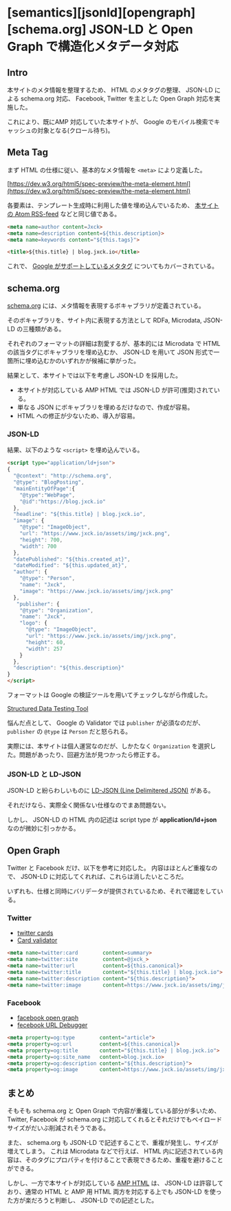 # [semantics][jsonld][opengraph][schema.org] JSON-LD と Open Graph で構造化メタデータ対応

## Intro

本サイトのメタ情報を整理するため、 HTML のメタタグの整理、 JSON-LD による schema.org 対応、 Facebook, Twitter を主とした Open Graph 対応を実施した。

これにより、既にAMP 対応していた本サイトが、 Google のモバイル検索でキャッシュの対象となる(クロール待ち)。


## Meta Tag

まず HTML の仕様に従い、基本的なメタ情報を `<meta>` により定義した。

[https://dev.w3.org/html5/spec-preview/the-meta-element.html](https://dev.w3.org/html5/spec-preview/the-meta-element.html)


各要素は、テンプレート生成時に利用した値を埋め込んでいるため、 [本サイトの Atom RSS-feed](https://blog.jxck.io/entries/2016-02-09/atom-feed.html) などと同じ値である。

```html
<meta name=author content=Jxck>
<meta name=description content=${this.description}>
<meta name=keywords content="${this.tags}">

<title>${this.title} | blog.jxck.io</title>
```

これで、 [Google がサポートしているメタタグ](https://support.google.com/webmasters/answer/79812?hl=ja) についてもカバーされている。


## schema.org

[schema.org](schema.org) には、メタ情報を表現するボキャブラリが定義されている。

そのボキャブラリを、サイト内に表現する方法として RDFa, Microdata, JSON-LD の三種類がある。

それぞれのフォーマットの詳細は割愛するが、基本的には Microdata で HTML の該当タグにボキャブラリを埋め込むか、 JSON-LD を用いて JSON 形式で一箇所に埋め込むかのいずれかが候補に挙がった。

結果として、本サイトでは以下を考慮し JSON-LD を採用した。

- 本サイトが対応している AMP HTML では JSON-LD が許可(推奨)されている。
- 単なる JSON にボキャブラリを埋めるだけなので、作成が容易。
- HTML への修正が少ないため、導入が容易。


### JSON-LD

結果、以下のような `<script>` を埋め込んでいる。

```html
<script type="application/ld+json">
{
  "@context": "http://schema.org",
  "@type": "BlogPosting",
  "mainEntityOfPage":{
    "@type":"WebPage",
    "@id":"https://blog.jxck.io"
  },
  "headline": "${this.title} | blog.jxck.io",
  "image": {
    "@type": "ImageObject",
    "url": "https://www.jxck.io/assets/img/jxck.png",
    "height": 700,
    "width": 700
  },
  "datePublished": "${this.created_at}",
  "dateModified": "${this.updated_at}",
  "author": {
    "@type": "Person",
    "name": "Jxck",
    "image": "https://www.jxck.io/assets/img/jxck.png"
  },
   "publisher": {
    "@type": "Organization",
    "name": "Jxck",
    "logo": {
      "@type": "ImageObject",
      "url": "https://www.jxck.io/assets/img/jxck.png",
      "height": 60,
      "width": 257
    }
  },
  "description": "${this.description}"
}
</script>
```

フォーマットは Google の検証ツールを用いてチェックしながら作成した。

[Structured Data Testing Tool](https://developers.google.com/structured-data/testing-tool/)


悩んだ点として、 Google の Validator では `publisher` が必須なのだが、 `publisher` の `@type` は `Person` だと怒られる。

実際には、本サイトは個人運営なのだが、しかたなく `Organization` を選択した。問題があったり、回避方法が見つかったら修正する。


### JSON-LD と LD-JSON

JSON-LD と紛らわしいものに [LD-JSON (Line Delimitered JSON)](https://en.wikipedia.org/wiki/Line_Delimited_JSON) がある。

それだけなら、実際全く関係ない仕様なのでまあ問題ない。

しかし、 JSON-LD の HTML 内の記述は script type が **application/ld+json** なのが微妙に引っかかる。


## Open Graph

Twitter と Facebook だけ、以下を参考に対応した。
内容はほとんど重複なので、 JSON-LD に対応してくれれば、これらは消したいところだ。

いずれも、仕様と同時にバリデータが提供されているため、それで確認をしている。


### Twitter

- [twitter cards](https://dev.twitter.com/ja/cards/types/summary)
- [Card validator](https://cards-dev.twitter.com/validator)


```html
<meta name=twitter:card        content=summary>
<meta name=twitter:site        content=@jxck_>
<meta name=twitter:url         content=${this.canonical}>
<meta name=twitter:title       content="${this.title} | blog.jxck.io">
<meta name=twitter:description content="${this.description}">
<meta name=twitter:image       content=https://www.jxck.io/assets/img/jxck.png>
```


### Facebook

- [facebook open graph](https://developers.facebook.com/docs/sharing/webmasters)
- [fecebook URL Debugger](https://developers.facebook.com/tools/debug/)

```html
<meta property=og:type        content="article">
<meta property=og:url         content=${this.canonical}>
<meta property=og:title       content="${this.title} | blog.jxck.io">
<meta property=og:site_name   content=blog.jxck.io>
<meta property=og:description content="${this.description}">
<meta property=og:image       content=https://www.jxck.io/assets/img/jxck.png> 
```


## まとめ

そもそも schema.org と Open Graph で内容が重複している部分が多いため、 Twitter, Facebook が schema.org に対応してくれるとそれだけでもペイロードサイズがだいぶ削減されそうである。

また、 schema.org も JSON-LD で記述することで、重複が発生し、サイズが増えてしまう。
これは Microdata などで行えば、 HTML 内に記述されている内容は、そのタグにプロパティを付けることで表現できるため、重複を避けることができる。

しかし、一方で本サイトが対応している [AMP HTML](https://blog.jxck.io/entries/2016-02-01/amp-html.html) は、 JSON-LD は許容しており、通常の HTML と AMP 用 HTML 両方を対応する上でも JSON-LD を使った方が楽だろうと判断し、 JSON-LD での記述とした。
